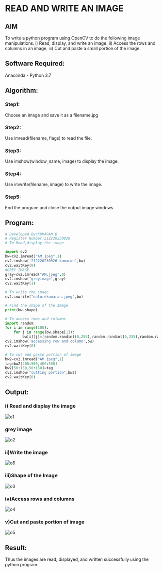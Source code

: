 # READ AND WRITE AN IMAGE
## AIM
To write a python program using OpenCV to do the following image manipulations.
i) Read, display, and write an image.
ii) Access the rows and columns in an image.
iii) Cut and paste a small portion of the image.

## Software Required:
Anaconda - Python 3.7
## Algorithm:
### Step1:
Choose an image and save it as a filename.jpg
### Step2:
Use imread(filename, flags) to read the file.
### Step3:
Use imshow(window_name, image) to display the image.
### Step4:
Use imwrite(filename, image) to write the image.
### Step5:
End the program and close the output image windows.
## Program:
```python
# Developed By:KUMARAN.B
# Register Number:212220230026
# To Read,display the image

import cv2
bw=cv2.imread("AM.jpeg",1)
cv2.imshow('212220230026-kumaran',bw)
cv2.waitKey(0)
#GREY IMAGE
gray=cv2.imread("AM.jpeg",0)
cv2.imshow("greyimage",gray)
cv2.waitKey(1)

# To write the image
cv2.imwrite("naturekumaran.jpeg",bw)

# Find the shape of the Image
print(bw.shape)

# To access rows and columns
import random
for i in range(100):
    for j in range(bw.shape[1]):
        bw[i][j]=[random.randint(0,255),random.randint(0,255),random.randint(0,255)]
cv2.imshow('accessing row and column',bw)
cv2.waitKey(0)

# To cut and paste portion of image
bw2=cv2.imread("AM.jpeg",1)
tag=bw2[400:500,400:500]
bw2[50:150,50:150]=tag
cv2.imshow("cutting portion",bw2)
cv2.waitKey(0)


```
## Output:

### i) Read and display the image
![o1](https://user-images.githubusercontent.com/75243072/160784720-1cda2d08-b3bc-49e6-b3d4-88eb363b9ffd.png)
### grey image
![o2](https://user-images.githubusercontent.com/75243072/160784732-3e0fc9eb-3091-4072-a97d-6af3b01c42c4.png)

### ii)Write the image

![o6](https://user-images.githubusercontent.com/75243072/160786128-413d06cb-c310-4631-a5ee-5cb16c4061f0.png)



### iii)Shape of the Image


![o3](https://user-images.githubusercontent.com/75243072/160786053-f4706e0e-06ed-4f67-bbe4-9bb1fefcd677.png)




### iv)Access rows and columns

![o4](https://user-images.githubusercontent.com/75243072/160784742-4e188c1f-5f56-45d2-8ae1-a9d082b3f949.png)

### v)Cut and paste portion of image

![o5](https://user-images.githubusercontent.com/75243072/160785016-6fe8092e-33ce-4846-8697-eda5bf34173e.png)

## Result:
Thus the images are read, displayed, and written successfully using the python program.



